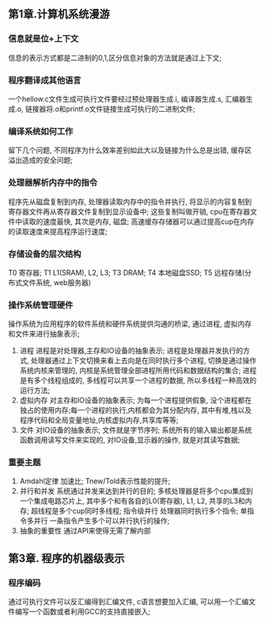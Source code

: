 ## 第1章.计算机系统漫游
### 信息就是位+上下文 
信息的表示方式都是二进制的0,1,区分信息对象的方法就是通过上下文;
### 程序翻译成其他语言
一个hellow.c文件生成可执行文件要经过预处理器生成.i, 编译器生成.s, 汇编器生成.o, 链接器将.o和printf.o文件链接生成可执行的二进制文件;
### 编译系统如何工作
留下几个问题, 不同程序为什么效率差别如此大以及链接为什么总是出错, 缓存区溢出造成的安全问题;
### 处理器解析内存中的指令
程序先从磁盘复制到内存, 处理器读取内存中的指令并执行, 将显示的内容复制到寄存器文件再从寄存器文件复制到显示设备中; 这些复制叫做开销, cpu在寄存器文件中读取的速度最快, 其次是内存, 磁盘; 高速缓存存储器可以通过提高cup在内存的读取速度来提高程序运行速度;
### 存储设备的层次结构
T0 寄存器; T1 L1(SRAM), L2, L3; T3 DRAM; T4 本地磁盘SSD; T5 远程存储(分布式文件系统, web服务器)
### 操作系统管理硬件
操作系统为应用程序的软件系统和硬件系统提供沟通的桥梁, 通过进程, 虚拟内存和文件来进行抽象表示;
1. 进程
进程是对处理器,主存和IO设备的抽象表示;
进程是处理器并发执行的方式, 处理器通过上下文切换来看上去向是在同时执行多个进程, 切换是通过操作系统内核来管理的, 内核是系统管理全部进程所用代码和数据结构的集合; 进程是有多个线程组成的, 多线程可以共享一个进程的数据, 所以多线程一种高效的运行方法;
2. 虚拟内存
对主存和IO设备的抽象表示;
为每一个进程提供假象, 没个进程都在独占的使用内存;每一个进程的执行,内核都会为其分配内存, 其中有堆,栈以及程序代码和全局变量地址,内核虚拟内存,共享库等等;
3. 文件 
对IO设备的抽象表示; 文件就是字节序列;
系统所有的输入输出都是系统函数调用读写文件来实现的, 对IO设备,显示器的操作, 就是对其读写数据;
### 重要主题
1. Amdahl定律
加速比; Tnew/Told表示性能的提升;
2. 并行和并发
系统通过并发来达到并行的目的; 多核处理器是将多个cpu集成到一个集成电路芯片上, 其中多个和有各自的L0(寄存器), L1, L2, 共享的L3和内存; 超线程是多个cup同时多线程; 指令级并行 处理器同时执行多个指令; 单指令多并行  一条指令产生多个可以并行执行的操作;
3. 抽象的重要性
通过API来使得无需了解内部
## 第3章. 程序的机器级表示
### 程序编码
通过可执行文件可以反汇编得到汇编文件, c语言想要加入汇编, 可以用一个汇编文件编写一个函数或者利用GCC的支持直接嵌入;

